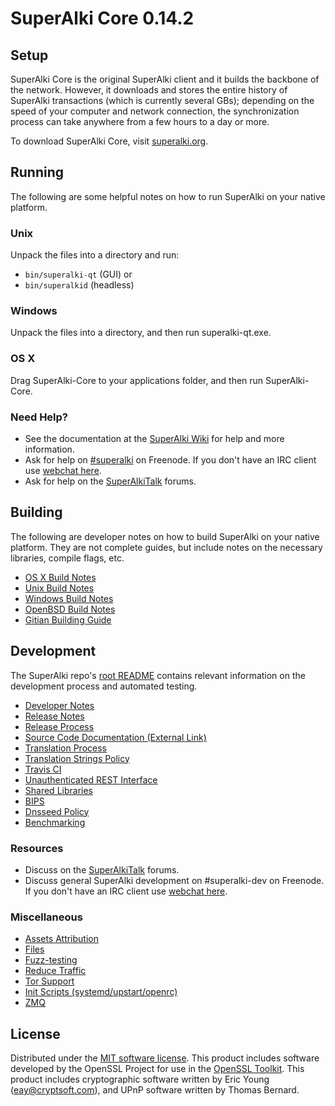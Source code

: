 SuperAlki Core 0.14.2
=====================

Setup
---------------------
SuperAlki Core is the original SuperAlki client and it builds the backbone of the network. However, it downloads and stores the entire history of SuperAlki transactions (which is currently several GBs); depending on the speed of your computer and network connection, the synchronization process can take anywhere from a few hours to a day or more.

To download SuperAlki Core, visit [superalki.org](https://superalki.org).

Running
---------------------
The following are some helpful notes on how to run SuperAlki on your native platform.

### Unix

Unpack the files into a directory and run:

- `bin/superalki-qt` (GUI) or
- `bin/superalkid` (headless)

### Windows

Unpack the files into a directory, and then run superalki-qt.exe.

### OS X

Drag SuperAlki-Core to your applications folder, and then run SuperAlki-Core.

### Need Help?

* See the documentation at the [SuperAlki Wiki](https://superalki.info/)
for help and more information.
* Ask for help on [#superalki](http://webchat.freenode.net?channels=superalki) on Freenode. If you don't have an IRC client use [webchat here](http://webchat.freenode.net?channels=superalki).
* Ask for help on the [SuperAlkiTalk](https://superalkitalk.io/) forums.

Building
---------------------
The following are developer notes on how to build SuperAlki on your native platform. They are not complete guides, but include notes on the necessary libraries, compile flags, etc.

- [OS X Build Notes](build-osx.md)
- [Unix Build Notes](build-unix.md)
- [Windows Build Notes](build-windows.md)
- [OpenBSD Build Notes](build-openbsd.md)
- [Gitian Building Guide](gitian-building.md)

Development
---------------------
The SuperAlki repo's [root README](/README.md) contains relevant information on the development process and automated testing.

- [Developer Notes](developer-notes.md)
- [Release Notes](release-notes.md)
- [Release Process](release-process.md)
- [Source Code Documentation (External Link)](https://dev.visucore.com/superalki/doxygen/)
- [Translation Process](translation_process.md)
- [Translation Strings Policy](translation_strings_policy.md)
- [Travis CI](travis-ci.md)
- [Unauthenticated REST Interface](REST-interface.md)
- [Shared Libraries](shared-libraries.md)
- [BIPS](bips.md)
- [Dnsseed Policy](dnsseed-policy.md)
- [Benchmarking](benchmarking.md)

### Resources
* Discuss on the [SuperAlkiTalk](https://superalkitalk.io/) forums.
* Discuss general SuperAlki development on #superalki-dev on Freenode. If you don't have an IRC client use [webchat here](http://webchat.freenode.net/?channels=superalki-dev).

### Miscellaneous
- [Assets Attribution](assets-attribution.md)
- [Files](files.md)
- [Fuzz-testing](fuzzing.md)
- [Reduce Traffic](reduce-traffic.md)
- [Tor Support](tor.md)
- [Init Scripts (systemd/upstart/openrc)](init.md)
- [ZMQ](zmq.md)

License
---------------------
Distributed under the [MIT software license](/COPYING).
This product includes software developed by the OpenSSL Project for use in the [OpenSSL Toolkit](https://www.openssl.org/). This product includes
cryptographic software written by Eric Young ([eay@cryptsoft.com](mailto:eay@cryptsoft.com)), and UPnP software written by Thomas Bernard.
